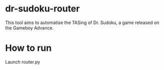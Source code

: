 # dr-sudoku-router
This tool aims to automatise the TASing of Dr. Sudoku, a game released on the Gameboy Advance.

# How to run
Launch router.py
